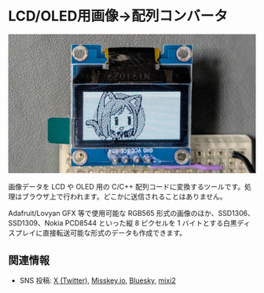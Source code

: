 # LCD/OLED用画像→配列コンバータ

![](./cover.jpg)

画像データを LCD や OLED 用の C/C++ 配列コードに変換するツールです。処理はブラウザ上で行われます。どこかに送信されることはありません。

Adafruit/Lovyan GFX 等で使用可能な RGB565 形式の画像のほか、SSD1306、SSD1309、Nokia PCD8544 といった縦 8 ピクセルを 1 バイトとする白黒ディスプレイに直接転送可能な形式のデータも作成できます。

<div id="article_image2arrayContainer"></div>
<script src="./image2array.js"></script>

## 関連情報

- SNS 投稿: [X (Twitter)](https://twitter.com/shapoco/status/1959545672195334379), [Misskey.io](https://misskey.io/notes/abt1kd6k7bz606co), [Bluesky](https://bsky.app/profile/shapoco.net/post/3lx55tzffsk2f), [mixi2](https://mixi.social/@shapoco/posts/d736bb2f-4df6-4f2c-854c-8a9a000839c6)